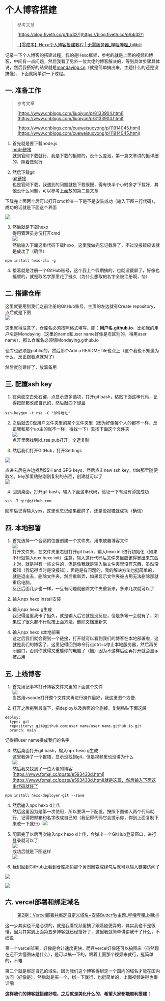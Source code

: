 # 个人博客搭建
> 参考文章
>
> [https://blog.fiveth.cc/p/bb32/](https://blog.fiveth.cc/p/bb32/)
>
> [【零成本】Hexo个人博客搭建教程 | 无需服务器_哔哩哔哩_bilibili](https://www.bilibili.com/video/BV1Ju4m1c7WR/?spm_id_from=333.1007.top_right_bar_window_default_collection.content.click&vd_source=a01a62f772bf2e577e11004dfef0bde1)
>

记录一下个人博客的搭建过程，我的是Hexo框架，参考的就是上面的视频和博客，中间有一点问题，然后我看了另外一位大佬的博客解决的，等到具体步骤具体说，然后我搭好的结果就是[mondaying.cn](https://mondaying.cn)（就是简单搞出来，主题什么的还是没搞懂），下面就简单讲一下过程。

## 一. 准备工作
> 参考文章
>
> [https://www.cnblogs.com/liuqiyun/p/8133904.html](https://www.cnblogs.com/liuqiyun/p/8133904.html)
>
> [https://www.cnblogs.com/xueweisuoyong/p/11914045.html](https://www.cnblogs.com/xueweisuoyong/p/11914045.html)
>

1. 首先就是要下载node.js  
[node链接](https://nodejs.org/en)  
就到官网下载就行，我是下载的挺顺的，没什么差池，第一篇文章讲的挺详细的，照着做就行



2. 然后下载git  
[git链接](https://git-scm.com/downloads)  
也是官网下载，我遇到的问题就是下载很慢，得有快半个小时多才下载好，其他没什么问题，可以参考上面放的第二篇文章



下载完上面两个后可以打开cmd检查一下是不是安装成功（输入下图三行代码），成功的话就是下面这个界面

![](https://cdn.nlark.com/yuque/0/2024/png/42554774/1730260613488-26cebe87-d4f0-4a1c-9cd4-8e1a9cb4bd68.png)



3. 然后就是下载hexo  
得用管理员身份打开cmd  
![](https://cdn.nlark.com/yuque/0/2024/png/42554774/1730260734784-72d18db3-7c13-46d9-8a47-1cf5cfb9a0c2.png)  
然后输入下面这串代码下载hexo，这里我做完忘记截屏了，不过没报错应该就是成功了（确信）

```git
npm install hexo-cli -g
```



4. 接着就是注册一个GitHub账号，这个我上个假期搞的，也就没截屏了，好像也挺顺的，就是取名字那里花了挺久（为什么想取的名字全被注册啊，恼）  


## 二. 搭建仓库
这里就要用到我们之前注册的GitHub账号。主页的左边就有Create repository，点后就是下图  
![](https://cdn.nlark.com/yuque/0/2024/png/42554774/1730262710074-a072ec7b-ab05-4936-bb98-6b3cbe57b849.png)

这里就得注意了，仓库名必须按照格式填写，即：**用户名.github.io**，比如我的用户名是Mondaying（这里的name和user name好像是有区别的，得用user name），那么仓库名必须填Mondaying.github.io

仓库也必须是public的，然后那个Add a README file也点上（这个我也不知道为什么，反正跟着点就对了）

然后就创建好了，放着备用



## 三. 配置ssh key
1. 在桌面空白处右键，点显示更多选项，打开git bash，粘贴下面这串代码，记得把邮箱改成自己的，然后敲四下键盘

```git
ssh-keygen -t rsa -C "邮件地址"
```



2. 之后就去C盘用户文件夹里的某个文件夹里（因为好像每个人的都不一样，反正我和那个up主的就不一样，得找一下）去找下面这个文件夹  
![](https://cdn.nlark.com/yuque/0/2024/png/42554774/1730263737700-ac2180c4-8bd6-41f6-bc1d-99cb4e1f62ee.png)  
点开里面找到id_rsa.pub打开，全选复制



3. 然后我们打开GitHub，打开Settings

![](https://cdn.nlark.com/yuque/0/2024/png/42554774/1730264452254-9a4f4209-202a-4001-a148-02e26c07dffd.png)

点进去后在左边找到SSH and GPG keys，然后点击new ssh key，title那里随便取名，key那里粘贴刚刚复制的东西，创建就可以了  
![](https://cdn.nlark.com/yuque/0/2024/png/42554774/1730264596585-f4a79952-4151-4467-9825-9ba0870d06bd.png)



4. 回到桌面，打开git bash，输入下面这串代码，验证一下有没有添加成功

```git
ssh -T git@github.com
```

回车后记得输入yes，这里也忘记结果截屏了，还是没报错就成功（确信）



## 四. 本地部署
1. 首先选择一个合适的位置创建一个文件夹，用来放置博客文件  
![](https://cdn.nlark.com/yuque/0/2024/png/42554774/1730265201600-39609800-8918-4b0f-9836-193245214bd8.png)  
打开文件夹，在文件夹里右键打开git bash，输入hexo init进行初始化（如果不行就输入npx hexo init）注意，输入这行代码后文件夹里应该得冒出来东西才对，就是得有一些文件的，但是像我就是输入后文件夹里没有东西，虽然没报错（我记得当时是没报错），但是是有问题的，我的解决方法也挺简单的，就是退出去，删除文件夹，然后重新弄，如果显示文件夹被占用无法删除那就重启电脑。  
反正后面几步也一样，一旦有问题就删除文件夹重新来，多来几次就可以了  

2. 输入npx hexo install安装  

3. 输入npx hexo g生成  
我记得这里我卡了挺久，就是输入后它就是没反应，但是多等一会就有了，如果过了很久都不行就按上面方法，删除文档重新来  

4. 输入npx hexo s本地部署  
这之后我们就会得到一个链接，打开就可以看到我们的博客在本地部署啦，这就是我们的博客了，这里记得回到命令行点ctrl+c停止本地服务器，然后再关闭窗口，否则你就得又重启你的电脑了（恼）因为不这样后面再打开就会显示被占用



## 五. 上线博客
1. 首先用记事本打开博客文件夹里的下面这个文件  
![](https://cdn.nlark.com/yuque/0/2024/png/42554774/1730267044848-ab487849-6676-4475-beef-3aa05005dcb9.png)  
当然用vscode打开整个文件夹再进行操作最好，我这里图个方便.  

2. 打开之后拖到最底下，把deploy以及后面的全删掉，复制粘贴下面这段

```git
deploy:
  type: git
  repository: git@github.com:user name/user name.github.io.git
  branch: main
```

记得把user name换成我们的名字



3. 然后桌面打开git bash，输入npx hexo g生成  
这里我弹了一个报错，显示没找到git，但是视频里也没讲为什么  
![](https://cdn.nlark.com/yuque/0/2024/png/42554774/1730127721025-d9a4a9da-26b8-45fa-a33a-2532af77ec07.png)  
然后我又找到了一位大佬的博客[https://www.fomal.cc/posts/e593433d.html](https://www.fomal.cc/posts/e593433d.html)就是这篇，然后输入下面这串代码就好了

```git
npm install hexo-deployer-git --save
```



4. 然后输入npx hexo d上传  
然后这里因为是第一次使用，所以要填一下配置，按照下图输入两个代码就行，记得把邮箱和名字改成自己的（我记得代码它会提示你，你到上面复制下来改一下就行）![](https://cdn.nlark.com/yuque/0/2024/png/42554774/1730127867283-0a8ecd95-96ea-49b3-84ed-a6e04bdb5f18.png)  

5. 配置完了以后再次输入npx hexo d上传，会弹出一个GitHub登录窗口，进行登录就可以了  
![](https://cdn.nlark.com/yuque/0/2024/png/42554774/1730128118033-25b37a7d-ad8b-4146-bebb-58dd54e16c2e.png)  
成功后就是下图这样  
![](https://cdn.nlark.com/yuque/0/2024/png/42554774/1730128563189-14de6c61-d288-4f12-8ca0-81a3b3406730.png)  

6. 我们回到GitHub上看到仓库那边那个黄圈圈变成绿勾后就可以输入链接访问了

![](https://cdn.nlark.com/yuque/0/2024/png/42554774/1730128630964-3e3913b8-4c7c-43ec-8926-cb05b6ecbea5.png)

![](https://cdn.nlark.com/yuque/0/2024/png/42554774/1730128697211-575a3abb-1d12-4cf2-a2ad-5b43f796b00d.png)



## 六. vercel部署和绑定域名
> [第2期：Vercel部署并绑定自定义域名+安装Butterfly主题_哔哩哔哩_bilibili](https://www.bilibili.com/video/BV1Ke4y1v7Qr/?spm_id_from=333.1007.top_right_bar_window_history.content.click&vd_source=a01a62f772bf2e577e11004dfef0bde1)
>

这一步其实也不是必须的，就是我看视频里搞了跟着随便弄的，其实我也不是很懂，因为其实到上面第五步博客就已经搭好了，这里我就简单讲讲我干了什么，不细说

第一个vercel部署，好像是会让速度更快，而且vercel好像还可以搞图床（虽然现在还不太懂图床是什么），是可以搞一下的，跟着上面那个视频来就行，挺简单的，不难

第二个就是绑定自己的域名，因为我们这个博客得绑定一个国内的域名才能在国内访问（好像是），然后就是买一个，绑一下就行，也挺简单的，上面视频讲得也很详细



**这样我们的博客就搭建好啦，之后就是美化什么的，希望大家都能顺利搭建！**

